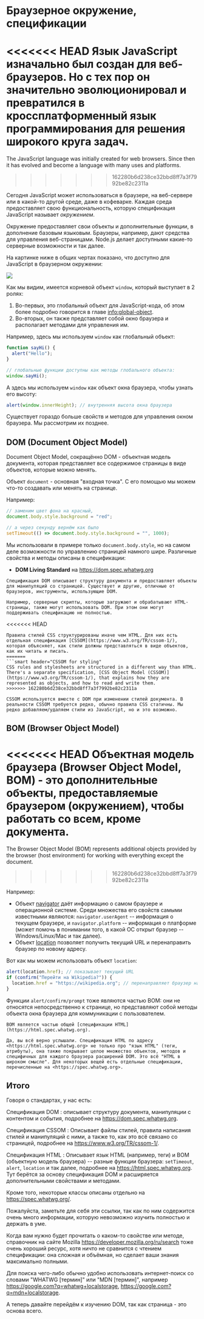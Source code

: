 # Браузерное окружение, спецификации

<<<<<<< HEAD
Язык JavaScript изначально был создан для веб-браузеров. Но с тех пор он значительно эволюционировал и превратился в кроссплатформенный язык программирования для решения широкого круга задач.
=======
The JavaScript language was initially created for web browsers. Since then it has evolved and become a language with many uses and platforms.
>>>>>>> 162280b6d238ce32bbd8ff7a3f7992be82c2311a

Сегодня JavaScript может использоваться в браузере, на веб-сервере или в какой-то другой среде, даже в кофеварке. Каждая среда предоставляет свою функциональность, которую спецификация JavaScript называет *окружением*.

Окружение предоставляет свои объекты и дополнительные функции, в дополнение базовым языковым. Браузеры, например, дают средства для управления веб-страницами. Node.js делает доступными какие-то серверные возможности и так далее.

На картинке ниже в общих чертах показано, что доступно для JavaScript в браузерном окружении:

![](windowObjects.svg)

Как мы видим, имеется корневой объект `window`, который выступает в 2 ролях:

1. Во-первых, это глобальный объект для JavaScript-кода, об этом более подробно говорится в главе <info:global-object>.
2. Во-вторых, он также представляет собой окно браузера и располагает методами для управления им.

Например, здесь мы используем `window` как глобальный объект:

```js run
function sayHi() {
  alert("Hello");
}

// глобальные функции доступны как методы глобального объекта:
window.sayHi();
```

А здесь мы используем `window` как объект окна браузера, чтобы узнать его высоту:

```js run
alert(window.innerHeight); // внутренняя высота окна браузера
```

Существует гораздо больше свойств и методов для управления окном браузера. Мы рассмотрим их позднее.

## DOM (Document Object Model)

Document Object Model, сокращённо DOM - объектная модель документа, которая представляет все содержимое страницы в виде объектов, которые можно менять.

Объект `document` - основная "входная точка". С его помощью мы можем что-то создавать или менять на странице.

Например:
```js run
// заменим цвет фона на красный,
document.body.style.background = "red";

// а через секунду вернём как было
setTimeout(() => document.body.style.background = "", 1000);
```

Мы использовали в примере только `document.body.style`, но на самом деле возможности по управлению страницей намного шире. Различные свойства и методы описаны в спецификации:

- **DOM Living Standard** на <https://dom.spec.whatwg.org>

```smart header="DOM - не только для браузеров"
Спецификация DOM описывает структуру документа и предоставляет объекты для манипуляций со страницей. Существует и другие, отличные от браузеров, инструменты, использующие DOM.

Например, серверные скрипты, которые загружают и обрабатывают HTML-страницы, также могут использовать DOM. При этом они могут поддерживать спецификацию не полностью.
```

<<<<<<< HEAD
```smart header="CSSOM для стилей"
Правила стилей CSS структурированы иначе чем HTML. Для них есть отдельная спецификация [CSSOM](https://www.w3.org/TR/cssom-1/), которая объясняет, как стили должны представляться в виде объектов, как их читать и писать.
=======
```smart header="CSSOM for styling"
CSS rules and stylesheets are structured in a different way than HTML. There's a separate specification, [CSS Object Model (CSSOM)](https://www.w3.org/TR/cssom-1/), that explains how they are represented as objects, and how to read and write them.
>>>>>>> 162280b6d238ce32bbd8ff7a3f7992be82c2311a

CSSOM используется вместе с DOM при изменении стилей документа. В реальности CSSOM требуется редко, обычно правила CSS статичны. Мы редко добавляем/удаляем стили из JavaScript, но и это возможно.
```

## BOM (Browser Object Model)

<<<<<<< HEAD
Объектная модель браузера (Browser Object Model, BOM) - это дополнительные объекты, предоставляемые браузером (окружением), чтобы работать со всем, кроме документа.
=======
The Browser Object Model (BOM) represents additional objects provided by the browser (host environment) for working with everything except the document.
>>>>>>> 162280b6d238ce32bbd8ff7a3f7992be82c2311a

Например:

- Объект [navigator](mdn:api/Window/navigator) даёт информацию о самом браузере и операционной системе. Среди множества его свойств самыми известными являются: `navigator.userAgent` -- информация о текущем браузере, и `navigator.platform` -- информация о платформе (может помочь в понимании того, в какой ОС открыт браузер -- Windows/Linux/Mac и так далее).
- Объект [location](mdn:api/Window/location) позволяет получить текущий URL и перенаправить браузер по новому адресу.

Вот как мы можем использовать объект `location`:

```js run
alert(location.href); // показывает текущий URL
if (confirm("Перейти на Wikipedia?")) {
  location.href = "https://wikipedia.org"; // перенаправляет браузер на другой URL
}
```

Функции `alert/confirm/prompt` тоже являются частью BOM: они не относятся непосредственно к странице, но представляют собой методы объекта окна браузера для коммуникации с пользователем.

```smart header="Спецификации"
BOM является частью общей [спецификации HTML](https://html.spec.whatwg.org).

Да, вы всё верно услышали. Спецификация HTML по адресу <https://html.spec.whatwg.org> не только про "язык HTML" (теги, атрибуты), она также покрывает целое множество объектов, методов и специфичных для каждого браузера расширений DOM. Это всё "HTML в широком смысле". Для некоторых вещей есть отдельные спецификации, перечисленные на <https://spec.whatwg.org>.
```

## Итого

Говоря о стандартах, у нас есть:

Спецификация DOM
: описывает структуру документа, манипуляции с контентом и события, подробнее на <https://dom.spec.whatwg.org>.

Спецификация CSSOM
: Описывает файлы стилей, правила написания стилей и манипуляций с ними, а также то, как это всё связано со страницей, подробнее на <https://www.w3.org/TR/cssom-1/>.

Спецификация HTML
: Описывает язык HTML (например, теги) и BOM (объектную модель браузера) -- разные функции браузера: `setTimeout`, `alert`, `location` и так далее, подробнее на <https://html.spec.whatwg.org>. Тут берётся за основу спецификация DOM и расширяется дополнительными свойствами и методами.

Кроме того, некоторые классы описаны отдельно на <https://spec.whatwg.org/>.

Пожалуйста, заметьте для себя эти ссылки, так как по ним содержится очень много информации, которую невозможно изучить полностью и держать в уме.

Когда вам нужно будет прочитать о каком-то свойстве или методе, справочник на сайте Mozilla <https://developer.mozilla.org/ru/search> тоже очень хороший ресурс, хотя ничто не сравнится с чтением спецификации: она сложная и объёмная, но сделает ваши знания максимально полными.

Для поиска чего-либо обычно удобно использовать интернет-поиск со словами "WHATWG [термин]" или "MDN [термин]", например <https://google.com?q=whatwg+localstorage>, <https://google.com?q=mdn+localstorage>.

А теперь давайте перейдём к изучению DOM, так как страница - это основа всего.
